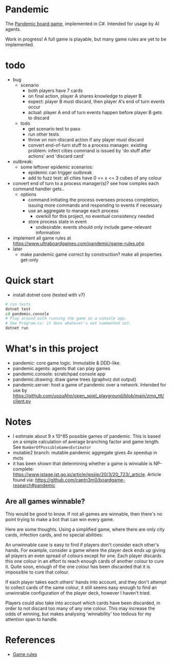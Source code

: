 # Pandemic

The [Pandemic board game](https://en.wikipedia.org/wiki/Pandemic_%28board_game%29),
implemented in C#. Intended for usage by AI agents.

Work in progress! A full game is playable, but many game rules are yet to be
implemented.

# todo
- bug
  - scenario
    - both players have 7 cards
    - on final action, player A shares knowledge to player B
    - expect: player B must discard, then player A's end of turn events occur
    - actual: player A end of turn events happen before player B gets to discard
  - todo
    - get scenario test to pass
    - run other tests
    - throw on non-discard action if any player must discard
    - convert end-of-turn stuff to a process manager. existing problem: infect cities command
      is issued by 'do stuff after actions' and 'discard card'
- outbreak:
  - some leftover epidemic scenarios:
    - epidemic can trigger outbreak
    - add to fuzz test: all cities have 0 <= x <= 3 cubes of any colour
- convert end of turn to a process manager(s)? see how complex each command handler gets..
  - options
    - command initiating the process oversees process completion, issuing more commands
      and responding to events if necessary
    - use an aggregate to manage each process
      - overkill for this project, no eventual consistency needed
    - store process state in event
      - undesirable: events should only include game-relevant information
- implement all game rules at https://www.ultraboardgames.com/pandemic/game-rules.php
- later
  - make pandemic game correct by construction? make all properties get-only

# Quick start
- install dotnet core (tested with v7)

```sh
# run tests
dotnet test
cd pandemic.console
# Play around with running the game in a console app.
# See Program.cs: it does whatever's not commented out.
dotnet run
```

# What's in this project
- pandemic: core game logic. Immutable & DDD-like.
- pandemic.agents: agents that can play games
- pandemic.console: scratchpad console app
- pandemic.drawing: draw game trees (graphviz dot output)
- pandemic.server: host a game of pandemic over a network. Intended for use by
  https://github.com/uozuAho/open_spiel_playground/blob/main/zmq_ttt/client.py

# Notes
- I estimate about 9 x 10^85 possible games of pandemic. This is based on a
  simple calculation of average branching factor and game length. See
  `NumberOfPossibleGamesEstimator`
- mutable2 branch: mutable pandemic aggregate gives 4x speedup in mcts
- it has been shown that determining whether a game is winnable is NP-complete:
  https://www.jstage.jst.go.jp/article/ipsjjip/20/3/20_723/_article. Article
  found via: https://github.com/captn3m0/boardgame-research#pandemic

## Are all games winnable?
This would be good to know. If not all games are winnable, then there's no point
trying to make a bot that can win every game.

Here are some thoughts. Using a simplified game, where there are only city
cards, infection cards, and no special abilities:

An unwinnable case is easy to find if players don't consider each other's hands.
For example, consider a game where the player deck ends up giving all players an
even spread of colours except for one. Each player discards this one colour in
an effort to reach enough cards of another colour to cure it. Quite soon, enough
of the one colour has been discarded that it is impossible to cure that colour.

If each player takes each others' hands into account, and they don't attempt to
collect cards of the same colour, it still seems easy enough to find an
unwinnable configuration of the player deck, however I haven't tried.

Players could also take into account which cards have been discarded, in order
to not discard too many of any one colour. This may increase the odds of
winning, but makes analysing 'winnability' too tedious for my attention span to
handle.

# References
- [Game rules](https://www.ultraboardgames.com/pandemic/game-rules.php)
